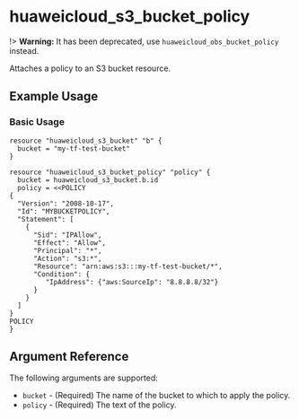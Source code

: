 
# huaweicloud\_s3\_bucket\_policy

!> **Warning:** It has been deprecated, use `huaweicloud_obs_bucket_policy` instead.

Attaches a policy to an S3 bucket resource.

## Example Usage

### Basic Usage

```hcl
resource "huaweicloud_s3_bucket" "b" {
  bucket = "my-tf-test-bucket"
}

resource "huaweicloud_s3_bucket_policy" "policy" {
  bucket = huaweicloud_s3_bucket.b.id
  policy = <<POLICY
{
  "Version": "2008-10-17",
  "Id": "MYBUCKETPOLICY",
  "Statement": [
    {
      "Sid": "IPAllow",
      "Effect": "Allow",
      "Principal": "*",
      "Action": "s3:*",
      "Resource": "arn:aws:s3:::my-tf-test-bucket/*",
      "Condition": {
         "IpAddress": {"aws:SourceIp": "8.8.8.8/32"}
      } 
    } 
  ]
}
POLICY
}
```

## Argument Reference

The following arguments are supported:

* `bucket` - (Required) The name of the bucket to which to apply the policy.
* `policy` - (Required) The text of the policy.
